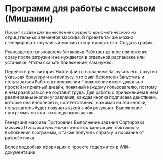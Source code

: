 # Программ для работы с массивом (Мишанин)
Проект создан для вычисления среднего арифметического из отрицательных элементов массива. 
В проекте так же можно сгенерировать случайный массив отсортировать  его.
Создать график.

Руководство пользователя
Установка
Работает данное приложение сразу после загрузки и не нуждается в отдельной распаковке или установке. Чтобы скачать приложение, вам нужно:

Перейти в репозиторий
Найти файл с названием 
Загрузить его, попутно указывая браузеру и антивирусу, что файл безопасен
Запустить и пользоваться
Работа в приложении
Приложение имеет довольно простой и приятный дизайн, понятный каждому пользователю, поэтому в нём разобраться не составит труда. Для работы с приложением в нём реализованы кнопки управления, каждая кнопка подписана действием, которое она выполняет и, соответственно, нажимая на эти кнопки, пользователь будет получать какой-либо результат. Выполнение программы состоит из следующих шагов:

 Генерация массива
Построение 
Выполнение задания
Сортировка массива
Пользователь может очистить данные для повторного выполнения программы, а также получить справку и послание от разработчика.


Более подробная иформация о проекте содержится в Wiki-документации.
